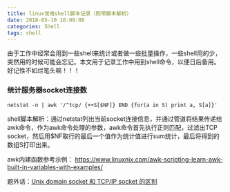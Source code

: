 ```yaml
---
title: linux常用shell脚本记录（附带脚本解析）
date: 2018-05-10 16:09:08
categories: Shell
tags: shell
---
```


由于工作中经常会用到一些shell来统计或者做一些批量操作，一些shell用的少，突然用的时候可能会忘记。本文用于记录工作中用到shell命令，以便日后备用。好记性不如烂笔头嘛！！！

### 统计服务器socket连接数

```shell
netstat -n | awk '/^tcp/ {++S[$NF]} END {for(a in S) print a, S[a]}'
```

shell脚本解析：通过netstat列出当前socket连接信息，并通过管道将结果传递给awk命令，作为awk命令处理的参数，awk命令首先执行正则匹配，过滤出TCP socket，然后用$NF取行的最后一个值作为统计值进行sum统计，最后将得到的数组S打印出来。

awk内建函数参考示例： https://www.linuxnix.com/awk-scripting-learn-awk-built-in-variables-with-examples/

题外话：[Unix domain socket 和 TCP/IP socket 的区别](https://jaminzhang.github.io/network/the-difference-between-unix-domain-socket-and-tcp-ip-socket/)
